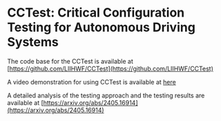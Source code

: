 # CCTest: Critical Configuration Testing for Autonomous Driving Systems

The code base for the CCTest is available at [https://github.com/LIIHWF/CCTest](https://github.com/LIIHWF/CCTest)

A video demonstration for using CCTest is available at [here]()

A detailed analysis of the testing approach and the testing results are available at [https://arxiv.org/abs/2405.16914](https://arxiv.org/abs/2405.16914)
